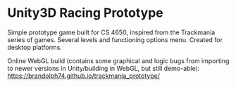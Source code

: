 # Unity3D Racing Prototype
Simple prototype game built for CS 4650, inspired from the Trackmania series of games. Several levels and functioning options menu. Created for desktop platforms.

Online WebGL build (contains some graphical and logic bugs from importing to newer versions in Unity/building in WebGL, but still demo-able): 
https://brandolph74.github.io/trackmania_prototype/
